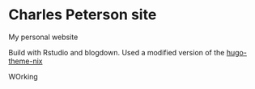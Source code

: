 # Charles Peterson site

My personal website

Build with Rstudio and blogdown. Used a modified version of the [hugo-theme-nix](https://github.com/LordMathis/hugo-theme-nix)

WOrking

